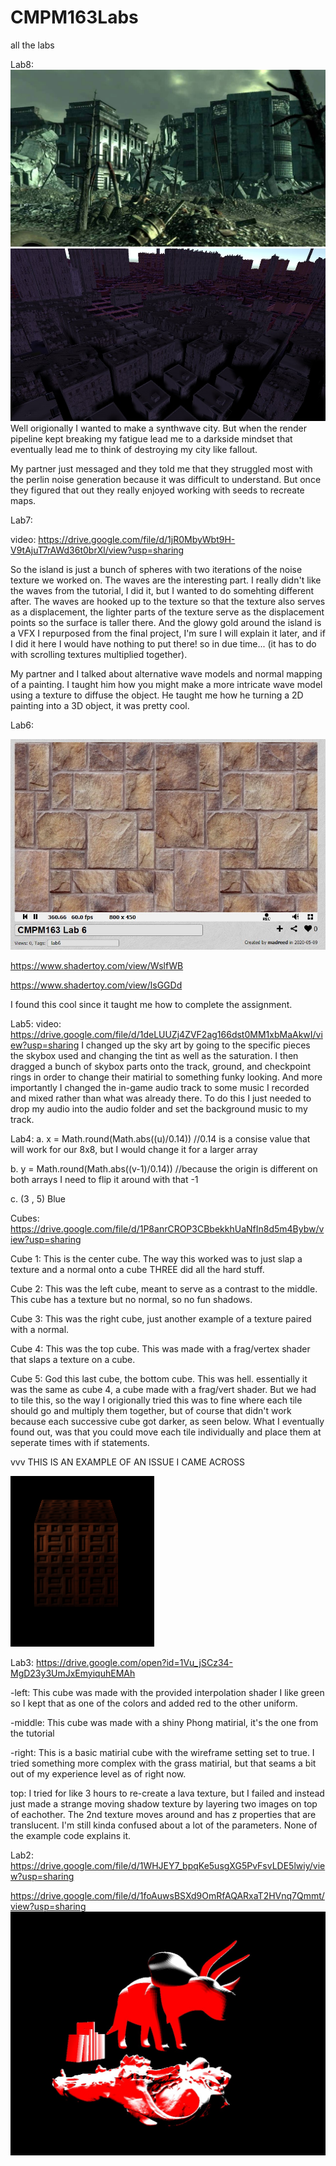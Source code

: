 # CMPM163Labs
all the labs

Lab8: 
![](fallout.jpg)
![](mycity.jpg)
Well origionally I wanted to make a synthwave city. But when the render pipeline kept breaking my fatigue lead me to a darkside mindset that eventually lead me to think of destroying my city like fallout.

My partner just messaged and they told me that they struggled most with the perlin noise generation because it was difficult to understand. But once they figured that out they really enjoyed working with seeds to recreate maps.

Lab7:

video: https://drive.google.com/file/d/1jR0MbyWbt9H-V9tAjuT7rAWd36t0brXl/view?usp=sharing

So the island is just a bunch of spheres with two iterations of the  noise texture we worked on.
The waves are the interesting part. I really didn't like the waves from the tutorial, I did it, but I wanted to do somehting different after. The waves are hooked up to the texture so that the texture also serves as a displacement, the lighter parts of the texture serve as the displacement points so the surface is taller there.
And the glowy gold around the island is a VFX I repurposed from the final project, I'm sure I will explain it later, and if I did it here I would have nothing to put there! so in due time... (it has to do with scrolling textures multiplied together).

My partner and I talked about alternative wave models and normal mapping of a painting. I taught him how you might make a more intricate wave model using a texture to diffuse the object. He taught me how he turning a 2D painting into a 3D object, it was pretty cool.

Lab6:

![](lab6/lab6.jpg)

https://www.shadertoy.com/view/WslfWB

https://www.shadertoy.com/view/lsGGDd

I found this cool since it taught me how to complete the assignment.

Lab5:
video: https://drive.google.com/file/d/1deLUUZj4ZVF2ag166dst0MM1xbMaAkwI/view?usp=sharing
I changed up the sky art by going to the specific pieces the skybox used and changing the tint as well as the saturation.
I then dragged a bunch of skybox parts onto the track, ground, and checkpoint rings in order to change their matirial to something funky looking.
And more importantly I changed the in-game audio track to some music I recorded and mixed rather than what was already there. To do this I just needed to drop my audio into the audio folder and set the background music to my track.

Lab4:
a. x = Math.round(Math.abs((u)/0.14)) //0.14 is a consise value that will work for our 8x8, but I would change it for a larger array

b. y = Math.round(Math.abs((v-1)/0.14)) //because the origin is different on both arrays I need to flip it around with that -1

c. (3 , 5) Blue

Cubes: https://drive.google.com/file/d/1P8anrCROP3CBbekkhUaNfIn8d5m4Bybw/view?usp=sharing

Cube 1: This is the center cube. The way this worked was to just slap a texture and a normal onto a cube THREE did all the hard stuff.

Cube 2: This was the left cube, meant to serve as a contrast to the middle. This cube has a texture but no normal, so no fun shadows.

Cube 3: This was the right cube, just another example of a texture paired with a normal.

Cube 4: This was the top cube. This was made with a frag/vertex shader that slaps a texture on a cube.

Cube 5: God this last cube, the bottom cube. This was hell. essentially it was the same as cube 4, a cube made with a frag/vert shader. But we had to tile this, so the way I origionally tried this was to fine where each tile should go and multiply them together, but of course that didn't work because each successive cube got darker, as seen below. What I eventually found out, was that you could move each tile individually and place them at seperate times with if statements.

vvv THIS IS AN EXAMPLE OF AN ISSUE I CAME ACROSS

![](lab4/badCube.png)

Lab3:
https://drive.google.com/open?id=1Vu_jSCz34-MgD23y3UmJxEmyiquhEMAh

-left: This cube was made with the provided interpolation shader I like green so I kept that as one of the colors and added red to the other uniform.

-middle: This cube was made with a shiny Phong matirial, it's the one from the tutorial

-right: This is a basic matirial cube with the wireframe setting set to true. I tried something more complex with the grass matirial, but that seams a bit out of my experience level as of right now.

top: I tried for like 3 hours to re-create a lava texture, but I failed and instead just made a strange moving shadow texture by layering two images on top of eachother. The 2nd texture moves around and has z properties that are translucent. I'm still kinda confused about a lot of the parameters. None of the example code explains it.

Lab2:
https://drive.google.com/file/d/1WHJEY7_bpqKe5usgXG5PvFsvLDE5lwiy/view?usp=sharing

https://drive.google.com/file/d/1foAuwsBSXd9OmRfAQARxaT2HVnq7Qmmt/view?usp=sharing
![](lab2/lab2part2.jpg)

